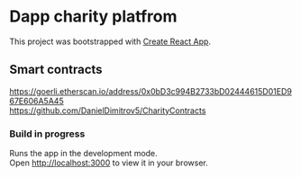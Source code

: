# Dapp charity platfrom

This project was bootstrapped with [Create React App](https://github.com/facebook/create-react-app).

## Smart contracts

https://goerli.etherscan.io/address/0x0bD3c994B2733bD02444615D01ED967E606A5A45
<br />
https://github.com/DanielDimitrov5/CharityContracts

### Build in progress

Runs the app in the development mode.\
Open [http://localhost:3000](http://localhost:3000) to view it in your browser.
